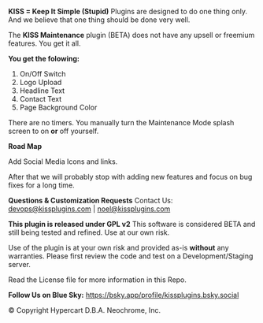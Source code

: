 **KISS = Keep It Simple (Stupid)** Plugins are designed to do one thing only. And we believe that one thing should be done very well.

The **KISS Maintenance** plugin (BETA) does not have any upsell or freemium features. You get it all.

**You get the folowing:**
1. On/Off Switch
2. Logo Upload
3. Headline Text
4. Contact Text
5. Page Background Color

There are no timers. You manually turn the Maintenance Mode splash screen to on **or** off yourself.

**Road Map**

Add Social Media Icons and links. 

After that we will probably stop with adding new features and focus on bug fixes for a long time.

**Questions & Customization Requests**
Contact Us: devops@kissplugins.com | noel@kissplugins.com

**This plugin is released under GPL v2**
This software is considered BETA and still being tested and refined. Use at our own risk.

Use of the plugin is at your own risk and provided as-is **without** any warranties.
Please first review the code and test on a Development/Staging server.

Read the License file for more information in this Repo.

**Follow Us on Blue Sky:**
https://bsky.app/profile/kissplugins.bsky.social

© Copyright Hypercart D.B.A. Neochrome, Inc.
